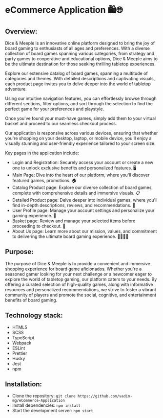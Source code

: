 # eCommerce Application 🛍️🌐

## Overview:

Dice & Meeple is an innovative online platform designed to bring the joy of board gaming to enthusiasts of all ages and preferences. With a diverse collection of board games spanning various categories, from strategy and party games to cooperative and educational options, Dice & Meeple aims to be the ultimate destination for those seeking thrilling tabletop experiences.

Explore our extensive catalog of board games, spanning a multitude of categories and themes. With detailed descriptions and captivating visuals, each product page invites you to delve deeper into the world of tabletop adventure.

Using our intuitive navigation features, you can effortlessly browse through different sections, filter options, and sort through the selection to find the perfect game for your preferences and playstyle.

Once you've found your must-have games, simply add them to your virtual basket and proceed to our seamless checkout process.

Our application is responsive across various devices, ensuring that whether you're shopping on your desktop, laptop, or mobile device, you'll enjoy a visually stunning and user-friendly experience tailored to your screen size.

Key pages in the application include:

- Login and Registration: Securely access your account or create a new one to unlock exclusive benefits and personalized features. 🖥️
- Main Page: Dive into the heart of our platform, where you'll discover featured games, promotions. 🏠
- Catalog Product page: Explore our diverse collection of board games, complete with comprehensive details and immersive visuals. 📋
- Detailed Product page: Delve deeper into individual games, where you'll find in-depth descriptions, reviews, and recommendations. 🔎
- User Profile page: Manage your account settings and personalize your gaming experience. 👤
- Basket page: Review and manage your selected items before proceeding to checkout. 🛒
- About Us page: Learn more about our mission, values, and commitment to delivering the ultimate board gaming experience. 🙋‍♂️🙋‍♀️

## Purpose:

The purpose of Dice & Meeple is to provide a convenient and immersive shopping experience for board game aficionados. Whether you're a seasoned gamer looking for your next challenge or a newcomer eager to explore the world of tabletop gaming, our platform caters to your needs. By offering a curated selection of high-quality games, along with informative resources and personalized recommendations, we strive to foster a vibrant community of players and promote the social, cognitive, and entertainment benefits of board gaming.

## Technology stack:

- HTML5
- SCSS
- TypeScript
- Webpack
- ESLint
- Prettier
- Husky
- Jest
- npm

## Installation:

- Clone the repository: `git clone https://github.com/vadim-mg/eCommerce-Application`
- Install dependencies: `npm install`
- Start the development server: `npm start`
